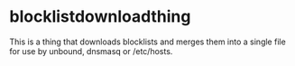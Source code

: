 # blocklistdownloadthing
This is a thing that downloads blocklists and merges them into a single file
for use by unbound, dnsmasq or /etc/hosts.
